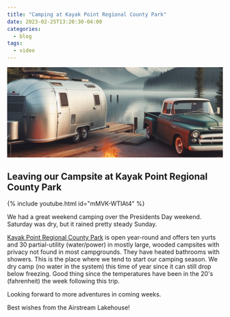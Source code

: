 ```yaml
---
title: "Camping at Kayak Point Regional County Park"
date: 2023-02-25T13:20:30-04:00
categories:
  - blog
tags:
  - video
---
```


![banner](https://raw.githubusercontent.com/aslakehouse/aslakehouse.github.io/main/assets/images/aslhbanner.jpg)

## Leaving our Campsite at Kayak Point Regional County Park

{% include youtube.html id="mMVK-WTIAt4" %}

We had a great weekend camping over the Presidents Day weekend.  Saturday was dry, but it rained pretty steady Sunday.  

[Kayak Point Regional County Park](https://snohomishcountywa.gov/Facilities/Facility/Details/Kayak-Point-Regional-County-Park-51) is open year-round and offers ten yurts and 30 partial-utility (water/power) in mostly large, wooded campsites with privacy not found in most campgrounds.  They have heated bathrooms with showers.  This is the place where we tend to start our camping season.  We dry camp (no water in the system) this time of year since it can still drop below freezing.  Good thing since the temperatures have been in the 20's (fahrenheit) the week following this trip.

Looking forward to more adventures in coming weeks.

Best wishes from the Airstream Lakehouse!